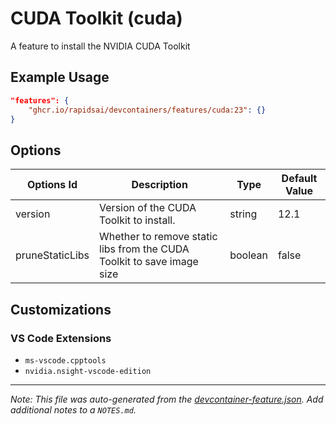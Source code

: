 
# CUDA Toolkit (cuda)

A feature to install the NVIDIA CUDA Toolkit

## Example Usage

```json
"features": {
    "ghcr.io/rapidsai/devcontainers/features/cuda:23": {}
}
```

## Options

| Options Id | Description | Type | Default Value |
|-----|-----|-----|-----|
| version | Version of the CUDA Toolkit to install. | string | 12.1 |
| pruneStaticLibs | Whether to remove static libs from the CUDA Toolkit to save image size | boolean | false |

## Customizations

### VS Code Extensions

- `ms-vscode.cpptools`
- `nvidia.nsight-vscode-edition`



---

_Note: This file was auto-generated from the [devcontainer-feature.json](https://github.com/rapidsai/devcontainers/blob/main/features/src/cuda/devcontainer-feature.json).  Add additional notes to a `NOTES.md`._
